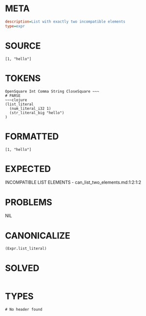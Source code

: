 # META
~~~ini
description=List with exactly two incompatible elements
type=expr
~~~
# SOURCE
~~~roc
[1, "hello"]
~~~
# TOKENS
~~~text
OpenSquare Int Comma String CloseSquare ~~~
# PARSE
~~~clojure
(list_literal
  (num_literal_i32 1)
  (str_literal_big "hello")
)
~~~
# FORMATTED
~~~roc
[1, "hello"]
~~~
# EXPECTED
INCOMPATIBLE LIST ELEMENTS - can_list_two_elements.md:1:2:1:2
# PROBLEMS
NIL
# CANONICALIZE
~~~clojure
(Expr.list_literal)
~~~
# SOLVED
~~~clojure
~~~
# TYPES
~~~roc
# No header found
~~~
